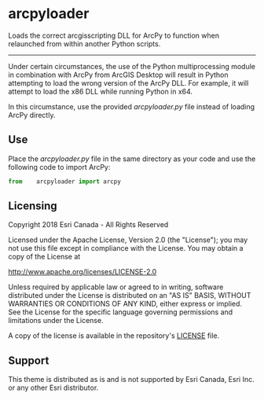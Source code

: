 # arcpyloader
Loads the correct arcgisscripting DLL for ArcPy to function when relaunched from within another Python scripts.

---

Under certain circumstances, the use of the Python multiprocessing module in combination with ArcPy from ArcGIS Desktop will result in Python attempting to load the wrong version of the ArcPy DLL. For example, it will attempt to load the x86 DLL while running Python in x64.

In this circumstance, use the provided *arcpyloader.py* file instead of loading ArcPy directly.

## Use
Place the *arcpyloader.py* file in the same directory as your code and use the following code to import ArcPy:
```python
from	arcpyloader	import arcpy
``` 


## Licensing

Copyright 2018 Esri Canada - All Rights Reserved

Licensed under the Apache License, Version 2.0 (the "License"); you may not use this file except in compliance with the License. You may obtain a copy of the License at

http://www.apache.org/licenses/LICENSE-2.0

Unless required by applicable law or agreed to in writing, software distributed under the License is distributed on an "AS IS" BASIS, WITHOUT WARRANTIES OR CONDITIONS OF ANY KIND, either express or implied. See the License for the specific language governing permissions and limitations under the License.

A copy of the license is available in the repository's [LICENSE](../master/LICENSE) file.

## Support

This theme is distributed as is and is not supported by Esri Canada, Esri Inc. or any other Esri distributor.